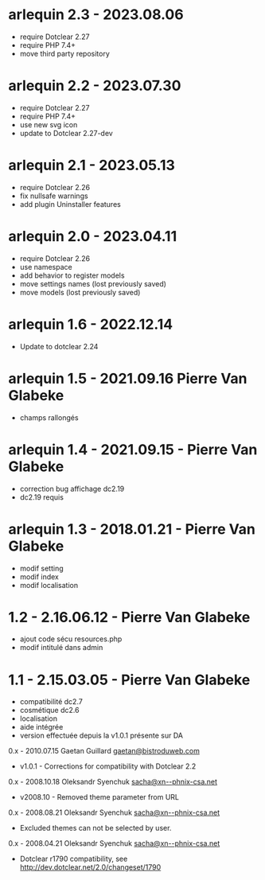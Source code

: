 arlequin 2.3 - 2023.08.06
===========================================================
* require Dotclear 2.27
* require PHP 7.4+
* move third party repository

arlequin 2.2 - 2023.07.30
===========================================================
* require Dotclear 2.27
* require PHP 7.4+
* use new svg icon
* update to Dotclear 2.27-dev

arlequin 2.1 - 2023.05.13
===========================================================
* require Dotclear 2.26
* fix nullsafe warnings
* add plugin Uninstaller features

arlequin 2.0 - 2023.04.11
===========================================================
* require Dotclear 2.26
* use namespace
* add behavior to register models
* move settings names (lost previously saved)
* move models (lost previously saved)

arlequin 1.6 - 2022.12.14
===========================================================
* Update to dotclear 2.24

arlequin 1.5 - 2021.09.16 Pierre Van Glabeke
===========================================================
* champs rallongés

arlequin 1.4 - 2021.09.15 - Pierre Van Glabeke
===========================================================
* correction bug affichage dc2.19
* dc2.19 requis

arlequin 1.3 - 2018.01.21 - Pierre Van Glabeke
===========================================================
* modif setting
* modif index
* modif localisation

1.2 - 2.16.06.12 - Pierre Van Glabeke
===========================================================
* ajout code sécu resources.php
* modif intitulé dans admin

1.1 - 2.15.03.05 - Pierre Van Glabeke
===========================================================
* compatibilité dc2.7
* cosmétique dc2.6
* localisation
* aide intégrée
* version effectuée depuis la v1.0.1 présente sur DA

0.x - 2010.07.15  Gaetan Guillard  <gaetan@bistroduweb.com>
* v1.0.1 - Corrections for compatibility with Dotclear 2.2

0.x - 2008.10.18  Oleksandr Syenchuk  <sacha@xn--phnix-csa.net>
* v2008.10 - Removed theme parameter from URL

0.x - 2008.08.21  Oleksandr Syenchuk  <sacha@xn--phnix-csa.net>
* Excluded themes can not be selected by user.

0.x - 2008.04.21  Oleksandr Syenchuk  <sacha@xn--phnix-csa.net>
* Dotclear r1790 compatibility, see
   http://dev.dotclear.net/2.0/changeset/1790
